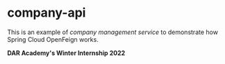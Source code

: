 # company-api

This is an example of *company management service* to demonstrate how Spring Cloud OpenFeign works.

**DAR Academy's Winter Internship 2022**
